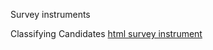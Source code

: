 Survey instruments

Classifying Candidates [html survey instrument](./classifying-candidate-for-tight-control/resource/classifying-candidate-for-tight-control-of-blood-glucose.html)
